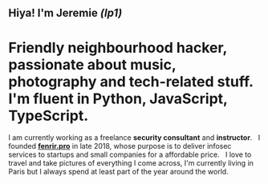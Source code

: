 ## Hiya! I'm Jeremie *(lp1)*
# Friendly neighbourhood hacker, passionate about music, photography and tech-related stuff.<br/> I'm fluent in Python, JavaScript, TypeScript.

I am currently working as a freelance **security consultant** and **instructor**.
&nbsp;
I founded **<a href="https://fenrir.pro">fenrir.pro</a>** in late 2018, whose purpose is to deliver infosec services to startups and small companies for a affordable price.
&nbsp;
I love to travel and take pictures of everything I come across, I'm currently living in Paris but I always spend at least part of the year around the world.